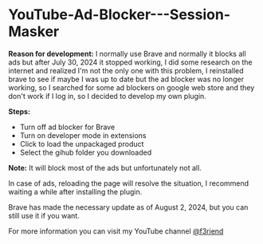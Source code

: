 # YouTube-Ad-Blocker---Session-Masker

**Reason for development:** I normally use Brave and normally it blocks all ads but after July 30, 2024 it stopped working, I did some research on the internet and realized I'm not the only one with this problem, I reinstalled brave to see if maybe I was up to date but the ad blocker was no longer working, so I searched for some ad blockers on google web store and they don't work if I log in, so I decided to develop my own plugin.

**Steps:**
- Turn off ad blocker for Brave
- Turn on developer mode in extensions
- Click to load the unpackaged product
- Select the gihub folder you downloaded



**Note:** It will block most of the ads but unfortunately not all.

In case of ads, reloading the page will resolve the situation, I recommend waiting a while after installing the plugin.


Brave has made the necessary update as of August 2, 2024, but you can still use it if you want.



For more information you can visit my YouTube channel <a href="https://www.youtube.com/channel/UCG7kNddY8k9g30UerQqVw7w" target="_blank" title="YouTube Channel">@f3riend</a>
